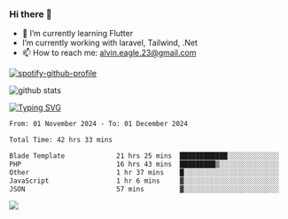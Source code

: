 ### Hi there 👋
- 🌱 I’m currently learning Flutter
-  I’m currently working with laravel, Tailwind, .Net
- 📫 How to reach me: alvin.eagle.23@gmail.com

[![spotify-github-profile](https://spotify-github-profile.kittinanx.com/api/view?uid=315eylfkgjr33p5izuoinfmy7xgq&cover_image=true&theme=default&show_offline=false&background_color=121212&interchange=true)](https://spotify-github-profile.kittinanx.com/api/view?uid=315eylfkgjr33p5izuoinfmy7xgq&redirect=true)

![github stats](https://github-readme-stats.vercel.app/api?username=alvnfaiz&show_icons=true)


[![Typing SVG](http://readme-typing-svg.herokuapp.com?font=Montserrat&color=%2336BCF7&duration=4000&center=true&lines=Alvin+Faiz;Fullstack+Developer;PHP%2C+Java%2C+Javascript%2C+Python;Laravel%2C+Vue%202%2C+Tailwind%2C+Bootstrap)](https://git.io/typing-svg)

<!--[![Alvnfaiz wakatime stats](https://github-readme-stats.vercel.app/api/wakatime?username=alvnfaiz&layout=compact&theme=dracula)](https://github.com/anuraghazra/github-readme-stats)

<!--START_SECTION:waka-->

```txt
From: 01 November 2024 - To: 01 December 2024

Total Time: 42 hrs 33 mins

Blade Template             21 hrs 25 mins  ████████████░░░░░░░░░░░░░   48.47 %
PHP                        16 hrs 43 mins  █████████▒░░░░░░░░░░░░░░░   37.85 %
Other                      1 hr 37 mins    █░░░░░░░░░░░░░░░░░░░░░░░░   03.69 %
JavaScript                 1 hr 6 mins     ▓░░░░░░░░░░░░░░░░░░░░░░░░   02.49 %
JSON                       57 mins         ▓░░░░░░░░░░░░░░░░░░░░░░░░   02.16 %
```

<!--END_SECTION:waka-->

  <!-- Change the `github-readme-stats.anuraghazra1.vercel.app` to `github-readme-stats.vercel.app`  -->
  <img align="center" src="https://github-readme-stats.anuraghazra1.vercel.app/api/top-langs/?username=alvnfaiz&layout=compact" />
<!--
**alvnfaiz/alvnfaiz** is a ✨ _special_ ✨ repository because its `README.md` (this file) appears on your GitHub profile.

Here are some ideas to get you started:

- 🔭 I’m currently working on ...
- 🌱 I’m currently learning ...
- 👯 I’m looking to collaborate on ...
- 🤔 I’m looking for help with ...
- 💬 Ask me about ...
- 📫 How to reach me: ...
- 😄 Pronouns: ...
- ⚡ Fun fact: ...
-->

